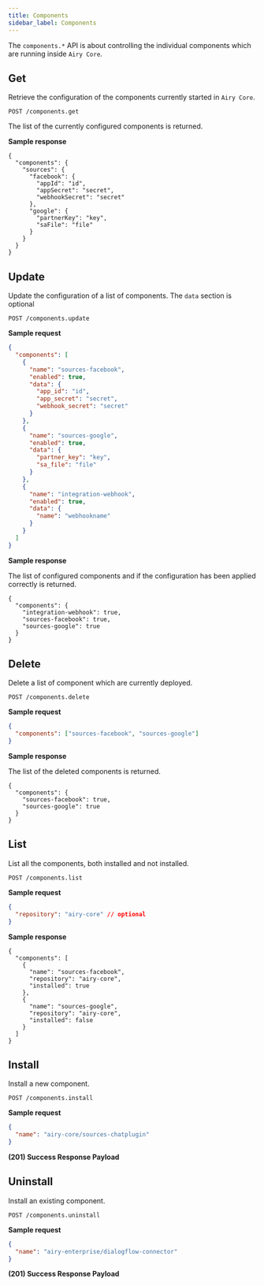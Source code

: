 ```yaml
---
title: Components
sidebar_label: Components
---
```


The `components.*` API is about controlling the individual components which are running inside `Airy Core`.

## Get

Retrieve the configuration of the components currently started in `Airy Core`.

`POST /components.get`

The list of the currently configured components is returned.

**Sample response**

```json5
{
  "components": {
    "sources": {
      "facebook": {
        "appId": "id",
        "appSecret": "secret",
        "webhookSecret": "secret"
      },
      "google": {
        "partnerKey": "key",
        "saFile": "file"
      }
    }
  }
}
```

## Update

Update the configuration of a list of components. The `data` section is optional

`POST /components.update`

**Sample request**

```json
{
  "components": [
    {
      "name": "sources-facebook",
      "enabled": true,
      "data": {
        "app_id": "id",
        "app_secret": "secret",
        "webhook_secret": "secret"
      }
    },
    {
      "name": "sources-google",
      "enabled": true,
      "data": {
        "partner_key": "key",
        "sa_file": "file"
      }
    },
    {
      "name": "integration-webhook",
      "enabled": true,
      "data": {
        "name": "webhookname"
      }
    }
  ]
}
```

**Sample response**

The list of configured components and if the configuration has been applied correctly is returned.

```json5
{
  "components": {
    "integration-webhook": true,
    "sources-facebook": true,
    "sources-google": true
  }
}
```

## Delete

Delete a list of component which are currently deployed.

`POST /components.delete`

**Sample request**

```json
{
  "components": ["sources-facebook", "sources-google"]
}
```

**Sample response**

The list of the deleted components is returned.

```json5
{
  "components": {
    "sources-facebook": true,
    "sources-google": true
  }
}
```

## List

List all the components, both installed and not installed.

`POST /components.list`

**Sample request**

```json
{
  "repository": "airy-core" // optional
}
```

**Sample response**

```json5
{
  "components": [
    {
      "name": "sources-facebook",
      "repository": "airy-core",
      "installed": true
    },
    {
      "name": "sources-google",
      "repository": "airy-core",
      "installed": false
    }
  ]
}
```

## Install

Install a new component.

`POST /components.install`

**Sample request**

```json
{
  "name": "airy-core/sources-chatplugin"
}
```

**(201) Success Response Payload**


## Uninstall

Install an existing component.

`POST /components.uninstall`

**Sample request**

```json
{
  "name": "airy-enterprise/dialogflow-connector"
}
```

**(201) Success Response Payload**
```
